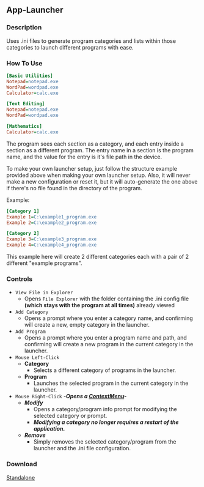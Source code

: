 ## App-Launcher
### Description
Uses .ini files to generate program categories and lists within those categories to launch different programs with ease.

### How To Use
```ini
[Basic Utilities]
Notepad=notepad.exe
WordPad=wordpad.exe
Calculator=calc.exe

[Text Editing]
Notepad=notepad.exe
WordPad=wordpad.exe

[Mathematics]
Calculator=calc.exe
```

The program sees each section as a category, and each entry inside a section as a different program.
The entry name in a section is the program name, and the value for the entry is it's file path in the device.

To make your own launcher setup, just follow the structure example provided above when making your own launcher setup.
Also, it will never make a new configuration or reset it, but it will auto-generate the one above if there's no file found in the directory of the program.

Example:
```ini
[Category 1]
Example 1=C:\example1_program.exe
Example 2=C:\example2_program.exe

[Category 2]
Example 3=C:\example3_program.exe
Example 4=C:\example4_program.exe
```

This example here will create 2 different categories each with a pair of 2 different "example programs".

### Controls
  - `View File in Explorer`
    - Opens `File Explorer` with the folder containing the .ini config file **(which stays with the program at all times)** already viewed
  - `Add Category`
    - Opens a prompt where you enter a category name, and confirming will create a new, empty category in the launcher.
  - `Add Program`
    - Opens a prompt where you enter a program name and path, and confirming will create a new program in the current category in the launcher.
  - `Mouse Left-Click`
    - **Category**
      - Selects a different category of programs in the launcher.
    - **Program**
      - Launches the selected program in the current category in the launcher.
  - `Mouse Right-Click` ***-Opens a [ContextMenu](https://docs.microsoft.com/en-us/dotnet/desktop/wpf/controls/contextmenu?view=netframeworkdesktop-4.8)-***
    - ***Modify***
      - Opens a category/program info prompt for modifying the selected category or prompt.
      - ***Modifying a category no longer requires a restart of the application.***
    - ***Remove***
      - Simply removes the selected category/program from the launcher and the .ini file configuration.

### Download
[Standalone](https://github.com/Lexz-08/App-Launcher/releases/download/1.2/Standalone.zip)
